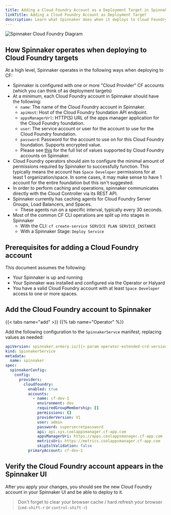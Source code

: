```yaml
---
title: Adding a Cloud Foundry Account as a Deployment Target in Spinnaker
linkTitle: Adding a Cloud Foundry Account as Deployment Target
description: Learn what Spinnaker does when it deploys to Cloud Foundry targets and then add a Cloud Foundry account to Spinnaker.
---
```


![Spinnaker Cloud Foundry Diagram](/images/cf/CloudFoundrySpinnaker.png)

## How Spinnaker operates when deploying to Cloud Foundry targets

At a high level, Spinnaker operates in the following ways when deploying to CF:

* Spinnaker is configured with one or more "Cloud Provider" CF accounts (which you can think of as deployment targets)
* At a minimum, each Cloud Foundry account in Spinnaker should have the following:
  * `name`: The name of the Cloud Foundry account in Spinnaker.
  * `apiHost`: Host of the Cloud Foundry foundation API endpoint.
  * `appsManagerUrl`: HTTP(S) URL of the apps manager application for the Cloud Foundry foundation.
  * `user`: The service account or user for the account to use for the Cloud Foundry foundation.
  * `password`: Password for the account to use on for this Cloud Foundry foundation. Supports encrypted value.
  * Please see [this](https://docs.armory.io/docs/installation/operator-reference/providers/#cloud-foundry) for the full list of values supported by Cloud Foundry accounts on Spinnaker.
* Cloud Foundry operators should aim to configure the minimal amount of permissions required by Spinnaker to successfully function. This typically means the account has `Space Developer` permissions 
  for at least 1 organization/space. In some cases, it may make sense to have 1 account for the entire foundation but this isn't suggested.
* In order to perform caching and operations, spinnaker communicates directly with the Cloud Controller via its REST API. 
* Spinnaker currently has caching agents for Cloud Foundry Server Groups, Load Balancers, and Spaces.
  * These agents run on a specific interval, typically every 30 seconds.
* Most of the common CF CLI operations are split up into stages in Spinnaker
  * With the CLI: `cf create-service SERVICE PLAN SERVICE_INSTANCE`
  * With a Spinnaker Stage: `Deploy Service`

## Prerequisites for adding a Cloud Foundry account

This document assumes the following:

* Your Spinnaker is up and running
* Your Spinnaker was installed and configured via the Operator or Halyard
* You have a valid Cloud Foundry account with at least `Space Developer` access to one or more spaces.

## Add the Cloud Foundry account to Spinnaker

{{< tabs name="add" >}}
{{% tab name="Operator" %}}

Add the following configuration to the `SpinnakerServce` manifest, replacing values as needed:

```yaml
apiVersion: spinnaker.armory.io/{{< param operator-extended-crd-version >}}
kind: SpinnakerService
metadata:
  name: spinnaker
spec:
  spinnakerConfig:
    config:
      providers:
        cloudfoundry:
          enabled: true
          accounts:
            - name: cf-dev-1
              environment: dev
              requiredGroupMembership: []
              permissions: {}
              providerVersion: V1
              user: admin
              password: supersecretpassword
              api: api.sys.coolappsmanager.cf-app.com
              appsManagerUri: https://apps.coolappsmanager.cf-app.com
              metricsUri: https://metrics.coolappsmanager.cf-app.com
              skipSslValidation: false
          primaryAccount: cf-dev-1 
```

## Verify the Cloud Foundry account appears in the Spinnaker UI

After you apply your changes, you should see the new Cloud Foundry account in your Spinnaker UI and be able to deploy to it.

>Don't forget to clear your browser cache / hard refresh your browser (`cmd-shift-r` or `control-shift-r`)
